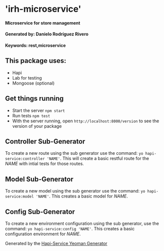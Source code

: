 # 'irh-microservice'
#### Microservice for store management
#### Generated by: Danielo Rodríguez Rivero
#### Keywords: rest,microservice

## This package uses:

* Hapi
* Lab for testing
* Mongoose (optional)

## Get things running

* Start the server `npm start`
* Run tests `npm test`
* With the server running, open `http://localhost:8000/version` to see the version of your package

## Controller Sub-Generator

To create a new route using the sub generator use the command: `yo hapi-service:controller 'NAME'`. This will create a basic restful route for the _NAME_ with intial tests for those routes.

## Model Sub-Generator

To create a new model using the sub generator use the command: `yo hapi-service:model 'NAME'`. This creates a basic model for _NAME_.

## Config Sub-Generator

To create a new environment configuration using the sub generator, use the command: `yo hapi-service:config 'NAME'`. This creates a basic configuration environment for _NAME_.


Generated by the [Hapi-Service Yeoman Generator](https://github.com/normative/generator-hapi-service)